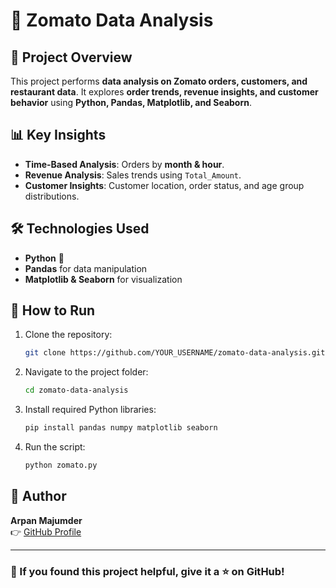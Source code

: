# 🍔 Zomato Data Analysis

## 📅 Project Overview
This project performs **data analysis on Zomato orders, customers, and restaurant data**. It explores **order trends, revenue insights, and customer behavior** using **Python, Pandas, Matplotlib, and Seaborn**.

## 📊 Key Insights
- **Time-Based Analysis**: Orders by **month & hour**.
- **Revenue Analysis**: Sales trends using `Total_Amount`.
- **Customer Insights**: Customer location, order status, and age group distributions.

## 🛠 Technologies Used
- **Python** 🐍
- **Pandas** for data manipulation
- **Matplotlib & Seaborn** for visualization

## 🚀 How to Run
1. Clone the repository:
   ```bash
   git clone https://github.com/YOUR_USERNAME/zomato-data-analysis.git
   ```
2. Navigate to the project folder:
   ```bash
   cd zomato-data-analysis
   ```
3. Install required Python libraries:
   ```bash
   pip install pandas numpy matplotlib seaborn
   ```
4. Run the script:
   ```bash
   python zomato.py
   ```

## 👤 Author
**Arpan Majumder**  
👉 [GitHub Profile](https://github.com/ArPaN-DS)

---

### 🌟 If you found this project helpful, give it a ⭐ on GitHub!


